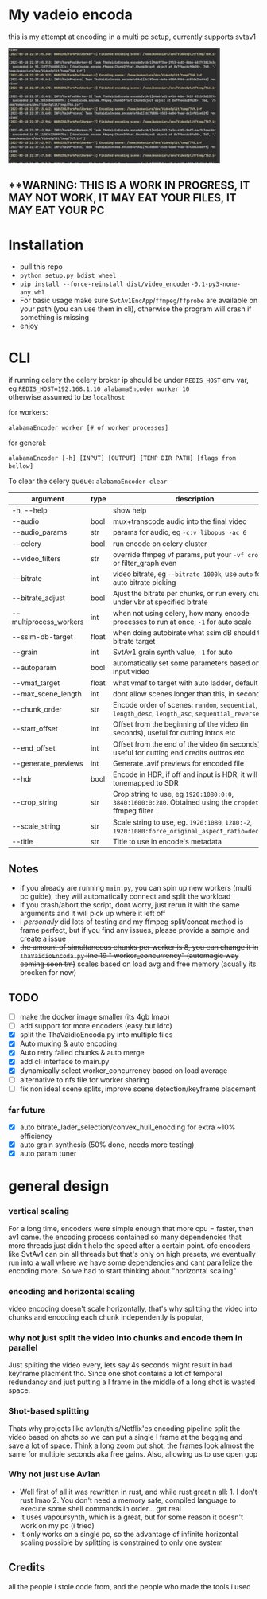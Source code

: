 # My vadeio encoda

this is my attempt at encoding in a multi pc setup, currently supports svtav1

![lovely screenshot of the worker](Screenshotidfk.png)

## **WARNING: THIS IS A WORK IN PROGRESS, IT MAY NOT WORK, IT MAY EAT YOUR FILES, IT MAY EAT YOUR PC

# Installation

* pull this repo
* `python setup.py bdist_wheel`
* `pip install --force-reinstall dist/video_encoder-0.1-py3-none-any.whl`
* For basic usage make sure `SvtAv1EncApp`/`ffmpeg`/`ffprobe` are available on your path (you can use them in cli),
  otherwise the program will crash if something is missing
* enjoy

# CLI

if running celery the celery broker ip should be under `REDIS_HOST` env var,
eg `REDIS_HOST=192.168.1.10 alabamaEncoder worker 10`  
otherwise assumed to be `localhost`

for workers:

````
alabamaEncoder worker [# of worker processes] 
````

for general:

````
alabamaEncoder [-h] [INPUT] [OUTPUT] [TEMP DIR PATH] [flags from bellow]
````

To clear the celery queue: `alabamaEncoder clear`

| argument               | type  | description                                                                                              |
|------------------------|-------|----------------------------------------------------------------------------------------------------------|
| -h, --help             |       | show help                                                                                                |
| --audio                | bool  | mux+transcode audio into the final video                                                                 |
| --audio_params         | str   | params for audio, eg `-c:v libopus -ac 6`                                                                |
| --celery               | bool  | run encode on celery cluster                                                                             |
| --video_filters        | str   | override ffmpeg vf params, put your `-vf crop=...` or filter_graph even                                  |
| --bitrate              | int   | video bitrate, eg `--bitrate 1000k`, use `auto` for auto bitrate picking                                 |
| --bitrate_adjust       | bool  | Ajust the bitrate per chunks, or run every chunk under vbr at specified bitrate                          |
| --multiprocess_workers | int   | when not using celery, how many encode processes to run at once, `-1` for auto scale                     |
| --ssim-db-target       | float | when doing autobirate what ssim dB should the bitrate target                                             |
| --grain                | int   | SvtAv1 grain synth value, `-1` for auto                                                                  |
| --autoparam            | bool  | automatically set some parameters based on the input video                                               |
| --vmaf_target          | float | what vmaf to target with auto ladder, default 96                                                         |
| --max_scene_length     | int   | dont allow scenes longer than this, in seconds                                                           |
| --chunk_order          | str   | Encode order of scenes: `random`, `sequential`, `length_desc`, `length_asc`, `sequential_reverse`        |
| --start_offset         | int   | Offset from the beginning of the video (in seconds), useful for cutting intros etc                       |
| --end_offset           | int   | Offset from the end of the video (in seconds), useful for cutting end credits outtros etc                |
| --generate_previews    | int   | Generate .avif previews for encoded file                                                                 |
| --hdr                  | bool  | Encode in HDR, if off and input is HDR, it will be tonemapped to SDR                                     |
| --crop_string          | str   | Crop string to use, eg `1920:1080:0:0`, `3840:1600:0:280`. Obtained using the `cropdetect` ffmpeg filter |
| --scale_string         | str   | Scale string to use, eg. `1920:1080`, `1280:-2`, `1920:1080:force_original_aspect_ratio=decrease`        |
| --title                | str   | Title to use in encode's metadata                                                                        |

## Notes

- if you already are running `main.py`, you can spin up new workers (multi pc guide), they will automatically connect
  and split the
  workload
- if you crash/abort the script, dont worry, just rerun it with the same arguments and it will pick up where it left
  off
- i *personally* did lots of testing and my ffmpeg split/concat method is frame perfect, but if you find any issues,
  please provide a sample and create a issue
- ~~the amount of simultaneous chunks per worker is 8, you can change it in `ThaVaidioEncoda.py` line 19 "
  worker_concurrency" (automagic way coming soon tm)~~ scales based on load avg and free memory (acually its brocken for
  now)

## TODO

- [ ] make the docker image smaller (its 4gb lmao)
- [ ] add support for more encoders (easy but idrc)
- [X] split the ThaVaidioEncoda.py into multiple files
- [X] Auto muxing & auto encoding
- [X] Auto retry failed chunks & auto merge
- [X] add cli interface to main.py
- [X] dynamically select worker_concurrency based on load average
- [ ] alternative to nfs file for worker sharing
- [ ] fix non ideal scene splits, improve scene detection/keyframe placement

### far future

- [X] auto bitrate_lader_selection/convex_hull_enocding for extra ~10% efficiency
- [X] auto grain synthesis (50% done, needs more testing)
- [X] auto param tuner

# general design

### vertical scaling

For a long time, encoders were simple enough that more cpu = faster, then av1 came. the encoding process contained so
many dependencies that more threads just didn't help the speed after a certain point.
ofc encoders like SvtAv1 can pin all threads but that's only on high presets, we eventually run into a wall where we
have some dependencies and cant parallelize the encoding more.
So we had to start thinking about "horizontal scaling"

### encoding and horizontal scaling

video encoding doesn't scale horizontally, that's why splitting the video into chunks and encoding each chunk
independently is popular,

### why not just split the video into chunks and encode them in parallel

Just spliting the video every, lets say 4s seconds might result in bad keyframe placment tho. Since one shot contains a
lot of temporal redundancy and just putting a I frame in the middle of a long shot is wasted space.

### Shot-based splitting

Thats why projects like av1an/this/Netflix'es encoding pipeline split the video based on shots so we can put a single I
frame at the begging and save a lot of space. Think a long zoom out shot, the frames look almost the same for multiple
seconds aka free gains. Also, allowing us to use open gop

### Why not just use Av1an

- Well first of all it was rewritten in rust, and while rust great n all: 1. I don't rust lmao 2. You don't need a
  memory safe, compiled language to execute some shell commands in order... get real
- It uses vapoursynth, which is a great, but for some reason it doesn't work on my pc (i tried)
- It only works on a single pc, so the advantage of infinite horizontal scaling possible by splitting is constrained to
  only one system

## Credits

all the people i stole code from, and the people who made the tools i used